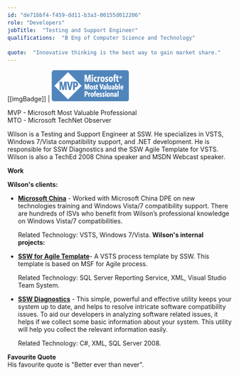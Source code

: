 ```yaml
---
id: "de71bbf4-f459-dd11-b3a3-00155d012206"
role: "Developers"
jobTitle:  "Testing and Support Engineer"
qualifications:  "B Eng of Computer Science and Technology"

quote:  "Innovative thinking is the best way to gain market share."
---
```


[[imgBadge]]
| ![Microsoft MVP - Team System](./Images/Bio/mvplogo.gif) 


MVP - Microsoft Most Valuable Professional  
MTO - Microsoft TechNet Observer

Wilson is a Testing and Support Engineer at SSW. He specializes in VSTS, Windows 7/Vista compatibility support, and .NET development. He is responsible for SSW Diagnostics and the SSW Agile Template for VSTS.  
 Wilson is also a TechEd 2008 China speaker and MSDN Webcast speaker.

**Work**

**Wilson's clients:**

*   **[Microsoft China](https://www.microsoft.com/)** - Worked with Microsoft China DPE on new technologies training and Windows Vista/7 compatibility support. There are hundreds of ISVs who benefit from Wilson’s professional knowledge on Windows Vista/7 compatibilities.   

    Related Technology: VSTS, Windows 7/Vista. 
**Wilson's internal projects:**

*   **[SSW for Agile Template](https://www.ssw.com.au/ssw/Download/ProdBasket.aspx?ID=AT)**- A VSTS process template by SSW. This template is based on MSF for Agile process.  

    Related Technology: SQL Server Reporting Service, XML, Visual Studio Team System.

*   **[SSW Diagnostics](https://www.ssw.com.au/ssw/diagnostics/)** - This simple, powerful and effective utility keeps your system up to date, and helps to resolve intricate software compatibility issues. To aid our developers in analyzing software related issues, it helps if we collect some basic information about your system. This utility will help you collect the relevant information easily.   

    Related Technology: C#, XML, SQL Server 2008.

**Favourite Quote**  
 His favourite quote is "Better ever than never".